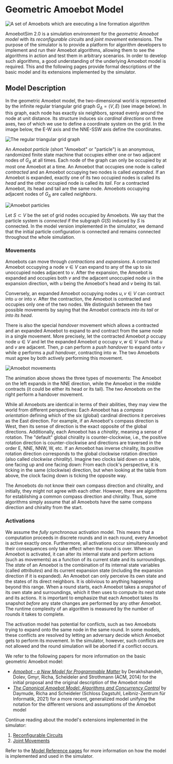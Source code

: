 # Geometric Amoebot Model

![A set of Amoebots which are executing a line formation algorithm](~/images/amoebotscreen.jpg "Line Formation Algorithm")

AmoebotSim 2.0 is a simulation environment for the *geometric Amoebot model* with its *reconfigurable circuits* and *joint movement* extensions.
The purpose of the simulator is to provide a platform for algorithm developers to implement and run their Amoebot algorithms, allowing them to see the algorithms in action and test them in arbitrary scenarios.
In order to develop such algorithms, a good understanding of the underlying Amoebot model is required.
This and the following pages provide formal descriptions of the basic model and its extensions implemented by the simulator.



## Model Description

In the geometric Amoebot model, the two-dimensional world is represented by the infinite regular triangular grid graph $G_\Delta = (V,E)$ (see image below).
In this graph, each node has exactly six neighbors, spread evenly around the node at unit distance.
Its structure induces six *cardinal directions* on three axes, two of which we use to define a coordinate system on the grid.
In the image below, the E-W axis and the NNE-SSW axis define the coordinates.

![The regular triangular grid graph](~/images/graph_eqt_arrows.png "The regular triangular grid graph with its directions and coordinate axes")

An *Amoebot particle* (short "Amoebot" or "particle") is an anonymous, randomized finite state machine that occupies either one or two adjacent nodes of $G_\Delta$ at all times.
Each node of the graph can only be occupied by at most one Amoebot at a time.
An Amoebot that occupies one node is called *contracted* and an Amoebot occupying two nodes is called *expanded*.
If an Amoebot is expanded, exactly one of its two occupied nodes is called its *head* and the other occupied node is called its *tail*.
For a contracted Amoebot, its head and tail are the same node.
Amoebots occupying adjacent nodes of $G_\Delta$ are called *neighbors*.

![Amoebot particles](~/images/amoebots_labels.png "Amoebot particles")

Let $S \subset V$ be the set of grid nodes occupied by Amoebots.
We say that the particle system is *connected* if the subgraph $G(S)$ induced by $S$ is connected.
In the model version implemented in the simulator, we demand that the initial particle configuration is connected and remains connected throughout the whole simulation.


### Movements

Amoebots can move through *contractions* and *expansions*.
A contracted Amoebot occupying a node $v \in V$ can expand to any of the up to six unoccupied nodes adjacent to $v$.
After the expansion, the Amoebot is expanded and occupies both $v$ and the adjacent unoccupied node $u$ in the expansion direction, with $u$ being the Amoebot's head and $v$ being its tail.

Conversely, an expanded Amoebot occupying nodes $u, v \in V$ can contract into $u$ or into $v$.
After the contraction, the Amoebot is contracted and occupies only one of the two nodes.
We distinguish between the two possible movements by saying that the Amoebot contracts *into its tail* or *into its head*.

There is also the special *handover* movement which allows a contracted and an expanded Amoebot to expand to and contract from the same node in a single movement.
More precisely, let the contracted Amoebot $p$ occupy node $u \in V$ and let the expanded Amoebot $q$ occupy $v, w \in V$ such that $u$ and $v$ are adjacent.
Then, $p$ can perform a *push handover* to expand onto $v$ while $q$ performs a *pull handover*, contracting into $w$.
The two Amoebots must agree by both actively performing this movement.

![Amoebot movements](~/images/movements.gif "Amoebot movements")

The animation above shows the three types of movements:
The Amoebot on the left expands in the NNE direction, while the Amoebot in the middle contracts (it could be either its head or its tail).
The two Amoebots on the right perform a handover movement.

While all Amoebots are identical in terms of their abilities, they may view the world from different perspectives:
Each Amoebot has a *compass orientation* defining which of the six (global) cardinal directions it perceives as the East direction.
For example, if an Amoebot's compass direction is West, then its sense of direction is the exact opposite of the global directions.
Additionally, each Amoebot has a *chirality*, meaning a sense of rotation.
The "default" global chirality is counter-clockwise, i.e., the positive rotation direction is counter-clockwise and directions are traversed in the order E, NNE, NNW, W, etc.
If an Amoebot has inverse chirality, its positive rotation direction corresponds to the global clockwise rotation direction (also called *clockwise chirality*).
Imagine two clocks laid down on a table, one facing up and one facing down:
From each clock's perspective, it is ticking in the same (clockwise) direction, but when looking at the table from above, the clock facing down is ticking the opposite way.

The Amoebots do not know their own compass direction and chirality, and initially, they might not agree with each other.
However, there are algorithms for establishing a common compass direction and chirality.
Thus, some algorithms simply assume that all Amoebots have the same compass direction and chirality from the start.


### Activations

We assume the *fully synchronous* activation model.
This means that a computation proceeds in discrete rounds and in each round, every Amoebot is active exactly once.
Furthermore, all activations occur simultaneously and their consequences only take effect when the round is over.
When an Amoebot is activated, it can alter its internal state and perform actions (such as movements) as a function of its current state and its surroundings.
The *state* of an Amoebot is the combination of its internal state variables (called *attributes*) and its current expansion state (including the expansion direction if it is expanded).
An Amoebot can only perceive its own state and the states of its direct neighbors.
It is oblivious to anything happening beyond this range.
When a round starts, each Amoebot takes a *snapshot* of its own state and surroundings, which it then uses to compute its next state and its actions.
It is important to emphasize that each Amoebot takes its snapshot *before* any state changes are performed by any other Amoebot.
The runtime complexity of an algorithm is measured by the number of rounds it takes to complete.

The activation model has potential for conflicts, such as two Amoebots trying to expand onto the same node in the same round.
In some models, these conflicts are resolved by letting an adversary decide which Amoebot gets to perform its movement.
In the simulator, however, such conflicts are not allowed and the round simulation will be aborted if a conflict occurs.

We refer to the following papers for more information on the basic geometric Amoebot model:
- [*Amoebot - a New Model for Programmable Matter*][1] by Derakhshandeh, Dolev, Gmyr, Richa, Scheideler and Strothmann (ACM, 2014) for the initial proposal and the original description of the Amoebot model
- [*The Canonical Amoebot Model: Algorithms and Concurrency Control*][2] by Daymude, Richa and Scheideler (Schloss Dagstuhl, Leibniz-Zentrum für Informatik, 2021) for a more recent, generalized model unifying the notation for the different versions and assumptions of the Amoebot model

Continue reading about the model's extensions implemented in the simulator:

1. [Reconfigurable Circuits](circuits.md)
2. [Joint Movements](jm.md)

Refer to the [Model Reference pages](~/model_ref/home.md) for more information on how the model is implemented and used in the simulator.



[1]: https://doi.org/10.1145/2612669.2612712
[2]: https://doi.org/10.4230/lipics.disc.2021.20
